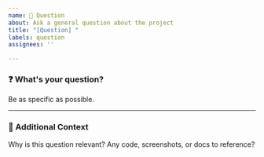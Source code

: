 ```yaml
---
name: 💬 Question
about: Ask a general question about the project
title: "[Question] "
labels: question
assignees: ''

---
```


### ❓ What's your question?
Be as specific as possible.

---

### 📎 Additional Context
Why is this question relevant? Any code, screenshots, or docs to reference?

